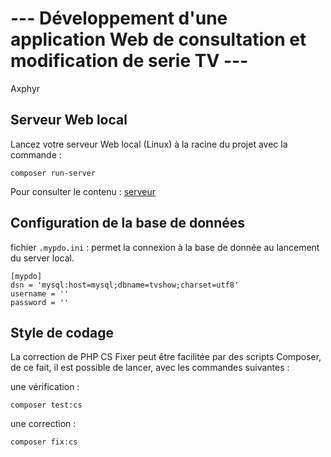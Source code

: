 # --- Développement d'une application Web de consultation et modification de serie TV ---

Axphyr


## Serveur Web local

Lancez votre serveur Web local (Linux) à la racine du projet  avec la commande :
```
composer run-server
```

Pour consulter le contenu : [serveur](http://localhost:8000/)



## Configuration de la base de données

fichier `.mypdo.ini` : permet la connexion à la base de donnée au lancement du server local.

```
[mypdo]
dsn = 'mysql:host=mysql;dbname=tvshow;charset=utf8'
username = ''
password = ''
```



## Style de codage

La correction de PHP CS Fixer peut être facilitée par des scripts Composer, de ce fait, il est possible de lancer, avec les commandes suivantes :

une vérification :
```
composer test:cs
```
une correction :
```
composer fix:cs
```












